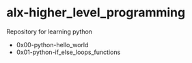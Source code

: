 # alx-higher_level_programming

Repository for learning python

* 0x00-python-hello_world
* 0x01-python-if_else_loops_functions

